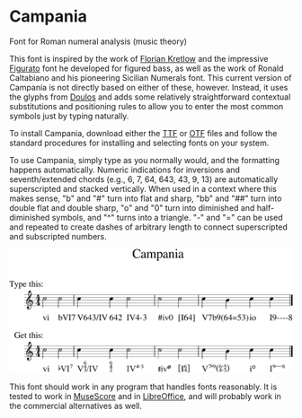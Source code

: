# Campania
Font for Roman numeral analysis (music theory)

This font is inspired by the work of [Florian Kretlow](https://github.com/fkretlow)
and the impressive [Figurato](https://github.com/fkretlow/figurato) font he developed for figured bass,
as well as the work of Ronald Caltabiano and his pioneering Sicilian Numerals font.
This current version of Campania is not directly based on either of these, however.
Instead, it uses the glyphs from [Doulos](https://software.sil.org/doulos/)
and adds some relatively straightforward contextual substitutions and positioning rules
to allow you to enter the most common symbols just by typing naturally.

To install Campania, download either the [TTF](Campania.ttf?raw=true) or [OTF](Campania.otf?raw=true) files
and follow the standard procedures for installing and selecting fonts on your system.

To use Campania, simply type as you normally would, and the formatting happens automatically.
Numeric indications for inversions and seventh/extended chords (e.g., 6, 7, 64, 643, 43, 9, 13)
are automatically superscripted and stacked vertically.
When used in a context where this makes sense,
"b" and "#" turn into flat and sharp,
"bb" and "##" turn into double flat and double sharp,
"o" and "0" turn into diminished and half-diminished symbols,
and "^" turns into a triangle.
"-" and "=" can be used and repeated to create dashes of arbitrary length
to connect superscripted and subscripted numbers.

![Campania](Campania.png?raw=true)

This font should work in any program that handles fonts reasonably.
It is tested to work in [MuseScore](https://musescore.org) and in [LibreOffice](https://www.libreoffice.org/),
and will probably work in the commercial alternatives as well.

